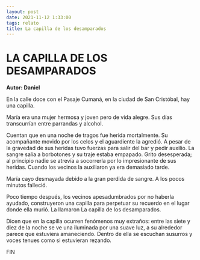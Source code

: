 ```yaml
---
layout: post
date: 2021-11-12 1:33:00
tags: relato
title: La capilla de los desamparados
---
```


# LA CAPILLA DE LOS DESAMPARADOS

**Autor: Daniel**

En la calle doce con el Pasaje Cumaná, en la ciudad de San Cristóbal,
hay una capilla.

María era una mujer hermosa y joven pero de vida alegre. Sus días
transcurrían entre parrandas y alcohol.

Cuentan que en una noche de tragos fue herida mortalmente. Su
acompañante movido por los celos y el aguardiente la agredió. A pesar
de la gravedad de sus heridas tuvo fuerzas para salir del bar y pedir
auxilio. La sangre salía a borbotones y su traje estaba empapado. Grito
desesperada; al principio nadie se atrevía a socorrerla por lo
impresionante de sus heridas. Cuando los vecinos la auxiliaron ya era
demasiado tarde.

María cayo desmayada debido a la gran perdida de sangre. A los pocos
minutos falleció.

Poco tiempo después, los vecinos apesadumbrados por no haberla ayudado,
construyeron una capilla para perpetuar su recuerdo en el lugar donde
ella murió. La llamaron La capilla de los desamparados.

Dicen que en la capilla ocurren fenómenos muy extraños: entre las siete
y diez de la noche se ve una iluminada por una suave luz, a su
alrededor parece que estuviera amaneciendo. Dentro de ella se escuchan
susurros y voces tenues como si estuvieran rezando.

FIN
